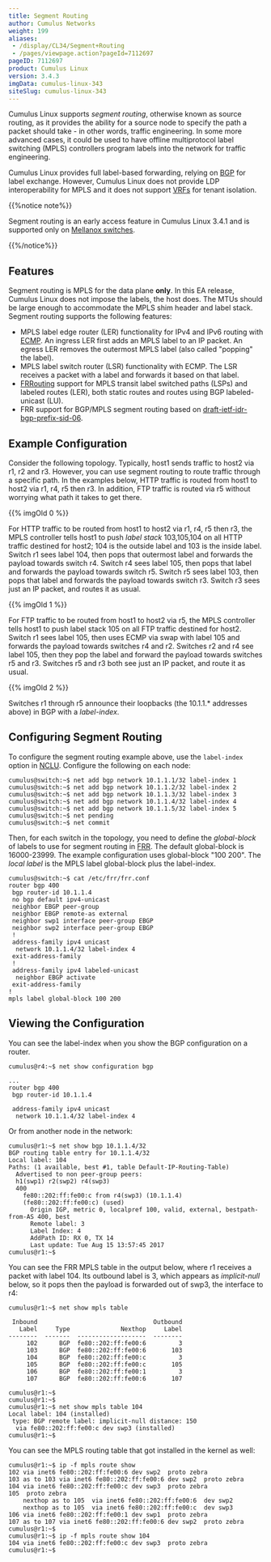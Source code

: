 ```yaml
---
title: Segment Routing
author: Cumulus Networks
weight: 199
aliases:
 - /display/CL34/Segment+Routing
 - /pages/viewpage.action?pageId=7112697
pageID: 7112697
product: Cumulus Linux
version: 3.4.3
imgData: cumulus-linux-343
siteSlug: cumulus-linux-343
---
```

Cumulus Linux supports *segment routing*, otherwise known as source
routing, as it provides the ability for a source node to specify the
path a packet should take - in other words, traffic engineering. In some
more advanced cases, it could be used to have offline multiprotocol
label switching (MPLS) controllers program labels into the network for
traffic engineering.

Cumulus Linux provides full label-based forwarding, relying on
[BGP](/version/cumulus-linux-343/Layer-Three/Border-Gateway-Protocol-BGP)
for label exchange. However, Cumulus Linux does not provide LDP
interoperability for MPLS and it does not support
[VRFs](/version/cumulus-linux-343/Layer-Three/Virtual-Routing-and-Forwarding-VRF)
for tenant isolation.

{{%notice note%}}

Segment routing is an early access feature in Cumulus Linux 3.4.1 and is
supported only on 
[Mellanox switches](https://cumulusnetworks.com/products/hardware-compatibility-list/?Brand=mellanox).

{{%/notice%}}

## Features

Segment routing is MPLS for the data plane **only**. In this EA release,
Cumulus Linux does not impose the labels, the host does. The MTUs should
be large enough to accommodate the MPLS shim header and label stack.
Segment routing supports the following features:

- MPLS label edge router (LER) functionality for IPv4 and IPv6 routing with
  [ECMP](/version/cumulus-linux-343/Layer-Three/Equal-Cost-Multipath-Load-Sharing-Hardware-ECMP).
  An ingress LER first adds an MPLS label to an IP packet. An egress
  LER removes the outermost MPLS label (also called "popping" the label).
- MPLS label switch router (LSR) functionality with ECMP. The LSR
  receives a packet with a label and forwards it based on that label.
- [FRRouting](/version/cumulus-linux-343/Layer-Three/FRRouting-Overview/)
  support for MPLS transit label switched paths (LSPs) and labeled
  routes (LER), both static routes and routes using BGP
  labeled-unicast (LU).
- FRR support for BGP/MPLS segment routing based on
  [draft-ietf-idr-bgp-prefix-sid-06](https://datatracker.ietf.org/doc/draft-ietf-idr-bgp-prefix-sid/).

## Example Configuration

Consider the following topology. Typically, host1 sends traffic to host2
via r1, r2 and r3. However, you can use segment routing to route traffic
through a specific path. In the examples below, HTTP traffic is routed
from host1 to host2 via r1, r4, r5 then r3. In addition, FTP traffic is
routed via r5 without worrying what path it takes to get there.

{{% imgOld 0 %}}

For HTTP traffic to be routed from host1 to host2 via r1, r4, r5 then
r3, the MPLS controller tells host1 to push *label stack* 103,105,104 on
all HTTP traffic destined for host2; 104 is the outside label and 103 is
the inside label. Switch r1 sees label 104, then pops that outermost
label and forwards the payload towards switch r4. Switch r4 sees label
105, then pops that label and forwards the payload towards switch r5.
Switch r5 sees label 103, then pops that label and forwards the payload
towards switch r3. Switch r3 sees just an IP packet, and routes it as
usual.

{{% imgOld 1 %}}

For FTP traffic to be routed from host1 to host2 via r5, the MPLS
controller tells host1 to push label stack 105 on all FTP traffic
destined for host2. Switch r1 sees label 105, then uses ECMP via swap
with label 105 and forwards the payload towards switches r4 and r2.
Switches r2 and r4 see label 105, then they pop the label and forward
the payload towards switches r5 and r3. Switches r5 and r3 both see just
an IP packet, and route it as usual.

{{% imgOld 2 %}}

Switches r1 through r5 announce their loopbacks (the 10.1.1.\* addresses
above) in BGP with a *label-index*.

## Configuring Segment Routing

To configure the segment routing example above, use the `label-index`
option in
[NCLU](/version/cumulus-linux-343/System-Configuration/Network-Command-Line-Utility-NCLU).
Configure the following on each node:

    cumulus@switch:~$ net add bgp network 10.1.1.1/32 label-index 1
    cumulus@switch:~$ net add bgp network 10.1.1.2/32 label-index 2
    cumulus@switch:~$ net add bgp network 10.1.1.3/32 label-index 3
    cumulus@switch:~$ net add bgp network 10.1.1.4/32 label-index 4
    cumulus@switch:~$ net add bgp network 10.1.1.5/32 label-index 5
    cumulus@switch:~$ net pending
    cumulus@switch:~$ net commit

Then, for each switch in the topology, you need to define the
*global-block* of labels to use for segment routing in
[FRR](/version/cumulus-linux-343/Layer-Three/Configuring-FRRouting/).
The default global-block is 16000-23999. The example configuration uses
global-block "100 200". The *local label* is the MPLS label global-block
plus the label-index.

    cumulus@switch:~$ cat /etc/frr/frr.conf
    router bgp 400
     bgp router-id 10.1.1.4
     no bgp default ipv4-unicast
     neighbor EBGP peer-group
     neighbor EBGP remote-as external
     neighbor swp1 interface peer-group EBGP
     neighbor swp2 interface peer-group EBGP
     !
     address-family ipv4 unicast
      network 10.1.1.4/32 label-index 4
     exit-address-family
     !
     address-family ipv4 labeled-unicast
      neighbor EBGP activate
     exit-address-family
    !
    mpls label global-block 100 200

## Viewing the Configuration

You can see the label-index when you show the BGP configuration on a
router.

    cumulus@r4:~$ net show configuration bgp
     
    ...
    router bgp 400
     bgp router-id 10.1.1.4
     
     address-family ipv4 unicast
      network 10.1.1.4/32 label-index 4

Or from another node in the network:

    cumulus@r1:~$ net show bgp 10.1.1.4/32
    BGP routing table entry for 10.1.1.4/32
    Local label: 104
    Paths: (1 available, best #1, table Default-IP-Routing-Table)
      Advertised to non peer-group peers:
      h1(swp1) r2(swp2) r4(swp3)
      400
        fe80::202:ff:fe00:c from r4(swp3) (10.1.1.4)
        (fe80::202:ff:fe00:c) (used)
          Origin IGP, metric 0, localpref 100, valid, external, bestpath-from-AS 400, best
          Remote label: 3
          Label Index: 4
          AddPath ID: RX 0, TX 14
          Last update: Tue Aug 15 13:57:45 2017
    cumulus@r1:~$ 

You can see the FRR MPLS table in the output below, where r1 receives a
packet with label 104. Its outbound label is 3, which appears as
*implicit-null* below, so it pops then the payload is forwarded out of
swp3, the interface to r4:

    cumulus@r1:~$ net show mpls table
     
     Inbound                                Outbound
       Label     Type              Nexthop     Label
    --------  -------  -------------------  --------
         102      BGP  fe80::202:ff:fe00:6         3
         103      BGP  fe80::202:ff:fe00:6       103
         104      BGP  fe80::202:ff:fe00:c         3
         105      BGP  fe80::202:ff:fe00:c       105
         106      BGP  fe80::202:ff:fe00:1         3
         107      BGP  fe80::202:ff:fe00:6       107
     
    cumulus@r1:~$ 
    cumulus@r1:~$ 
    cumulus@r1:~$ net show mpls table 104
    Local label: 104 (installed)
     type: BGP remote label: implicit-null distance: 150
      via fe80::202:ff:fe00:c dev swp3 (installed)
    cumulus@r1:~$ 

You can see the MPLS routing table that got installed in the kernel as
well:

    cumulus@r1:~$ ip -f mpls route show
    102 via inet6 fe80::202:ff:fe00:6 dev swp2  proto zebra 
    103 as to 103 via inet6 fe80::202:ff:fe00:6 dev swp2  proto zebra 
    104 via inet6 fe80::202:ff:fe00:c dev swp3  proto zebra 
    105  proto zebra 
        nexthop as to 105  via inet6 fe80::202:ff:fe00:6  dev swp2
        nexthop as to 105  via inet6 fe80::202:ff:fe00:c  dev swp3
    106 via inet6 fe80::202:ff:fe00:1 dev swp1  proto zebra 
    107 as to 107 via inet6 fe80::202:ff:fe00:6 dev swp2  proto zebra  
    cumulus@r1:~$ 
    cumulus@r1:~$ ip -f mpls route show 104
    104 via inet6 fe80::202:ff:fe00:c dev swp3  proto zebra 
    cumulus@r1:~$ 
